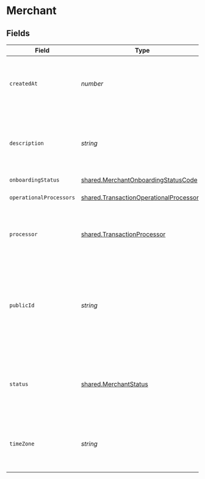 # Merchant


## Fields

| Field                                                                                                      | Type                                                                                                       | Required                                                                                                   | Description                                                                                                | Example                                                                                                    |
| ---------------------------------------------------------------------------------------------------------- | ---------------------------------------------------------------------------------------------------------- | ---------------------------------------------------------------------------------------------------------- | ---------------------------------------------------------------------------------------------------------- | ---------------------------------------------------------------------------------------------------------- |
| `createdAt`                                                                                                | *number*                                                                                                   | :heavy_check_mark:                                                                                         | The date the merchant account was created.  **Nullable** for Transactions Details.                         | 1485997169003                                                                                              |
| `description`                                                                                              | *string*                                                                                                   | :heavy_check_mark:                                                                                         | The description of the merchant account. **Nullable** for Transactions Details.                            | Brand Name Here.                                                                                           |
| `onboardingStatus`                                                                                         | [shared.MerchantOnboardingStatusCode](../../../sdk/models/shared/merchantonboardingstatuscode.md)          | :heavy_minus_sign:                                                                                         | N/A                                                                                                        |                                                                                                            |
| `operationalProcessors`                                                                                    | [shared.TransactionOperationalProcessor](../../../sdk/models/shared/transactionoperationalprocessor.md)[]  | :heavy_check_mark:                                                                                         | **Nullable** for Transactions Details.<br/>                                                                |                                                                                                            |
| `processor`                                                                                                | [shared.TransactionProcessor](../../../sdk/models/shared/transactionprocessor.md)                          | :heavy_check_mark:                                                                                         | The processor used. **Nullable** for Transactions Details.                                                 | adyen_gateway                                                                                              |
| `publicId`                                                                                                 | *string*                                                                                                   | :heavy_minus_sign:                                                                                         | The unique public ID for the merchant's Bolt account. A merchant account contains many merchant divisions. | zSrbabI3MFe8                                                                                               |
| `status`                                                                                                   | [shared.MerchantStatus](../../../sdk/models/shared/merchantstatus.md)                                      | :heavy_minus_sign:                                                                                         | The merchant's status:<br/>  * `1` - Active<br/>  * `2` - Inactive<br/>  * `3` - Offboarding<br/>          |                                                                                                            |
| `timeZone`                                                                                                 | *string*                                                                                                   | :heavy_check_mark:                                                                                         | The timezone of the merchant. **Nullable** for Transactions Details.                                       | America/Los_Angeles                                                                                        |
